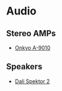 # Audio

## Stereo AMPs
- [Onkyo A-9010](https://www.whathifi.com/onkyo/9010/review)

## Speakers
- [Dali Spektor 2](https://www.whathifi.com/dali/spektor-2/review)
